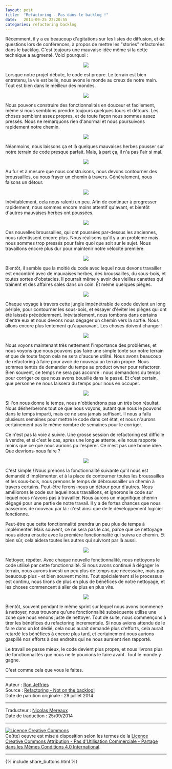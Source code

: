 ```yaml
---
layout: post
title:  "Refactoring - Pas dans le backlog !"
date:   2014-09-25 22:20:55
categories: refactoring backlog
---
```

Récemment, il y a eu beaucoup d'agitations sur les listes de diffusion, et de questions lors de conférences, à propos de mettre les "stories" refactorées dans le backlog. C'est toujours une mauvaise idée même si la dette technique a augmenté. Voici pourquoi : 

<div align="center">
    <img src="{{ site.url }}assets/refactoring_pas_dans_le_backlog/Ref01.jpg" />
</div>

Lorsque notre projet débute, le code est propre. Le terrain est bien entretenu, la vie est belle, nous avons le monde au creux de notre main. Tout est bien dans le meilleur des mondes.

<div align="center">
  <img src="{{ site.url }}assets/refactoring_pas_dans_le_backlog/Ref02.jpg" />
</div>

Nous pouvons construire des fonctionnalités en douceur et facilement, même si nous semblons prendre toujours quelques tours et détours. Les choses semblent assez propres, et de toute façon nous sommes assez pressés. Nous ne remarquons rien d'anormal et nous poursuivons rapidement notre chemin. 

<div align="center">
  <img src="{{ site.url }}assets/refactoring_pas_dans_le_backlog/Ref03.jpg" />
</div>

Néanmoins, nous laissons ça et là quelques mauvaises herbes pousser sur notre terrain de code presque parfait. Mais, à part ça, il n'a pas l'air si mal.

<div align="center">
  <img src="{{ site.url }}assets/refactoring_pas_dans_le_backlog/Ref04.jpg" />
</div>

Au fur et à mesure que nous construisons, nous devons contourner des broussailles, ou  nous frayer un chemin à travers. Généralement, nous faisons un détour.

<div align="center">
  <img src="{{ site.url }}assets/refactoring_pas_dans_le_backlog/Ref05.jpg" />
</div>

Inévitablement, cela nous ralenti un peu. Afin de continuer à progresser rapidement, nous sommes encore moins attentif qu'avant, et bientôt d'autres mauvaises herbes ont poussées.

<div align="center">
  <img src="{{ site.url }}assets/refactoring_pas_dans_le_backlog/Ref06.jpg" />
</div>

Ces nouvelles broussailles, qui ont poussées par-dessus les anciennes, nous ralentissent encore plus. Nous réalisons qu'il y a un problème mais nous sommes trop pressés pour faire quoi que soit sur le sujet. Nous travaillons encore plus dur pour maintenir notre vélocité première.

<div align="center">
  <img src="{{ site.url }}assets/refactoring_pas_dans_le_backlog/Ref07.jpg" />
</div>

Bientôt, il semble que la moitié du code avec lequel nous devons travailler est encombré avec de mauvaises herbes, des broussailles, du sous-bois, et toutes sortes d'obstacles. Il pourrait même y avoir des vieilles canettes qui trainent et des affaires sales dans un coin. Et même quelques pièges.

<div align="center">
  <img src="{{ site.url }}assets/refactoring_pas_dans_le_backlog/Ref08.jpg" />
</div>

Chaque voyage à travers cette jungle impénétrable de code devient un long périple, pour contourner les sous-bois, et essayer d'éviter les pièges qui ont été laissés précédemment. Inévitablement, nous tombons dans certains d'entre eux et nous devons nous dégager un chemin vers la sortie. Nous allons encore plus lentement qu'auparavant. Les choses doivent changer !

<div align="center">
  <img src="{{ site.url }}assets/refactoring_pas_dans_le_backlog/Ref09.jpg" />
</div>

Nous voyons maintenant très nettement l'importance des problèmes, et nous voyons que nous pouvons pas faire une simple tonte sur notre terrain et que de toute façon cela ne sera d'aucune utilité. Nous avons beaucoup de refactoring à faire pour avoir de nouveau un terrain propre. Nous sommes tentés de demander du temps au product owner pour refactorer. Bien souvent, ce temps ne sera pas accordé : nous demandons du temps pour corriger ce que nous avons bousillé dans le passé. Et c'est certain, que personne ne nous laissera du temps pour nous en occuper.

<div align="center">
  <img src="{{ site.url }}assets/refactoring_pas_dans_le_backlog/Ref10.jpg" />
</div>

Si l'on nous donne le temps, nous n'obtiendrons pas un très bon résultat. Nous désherberons tout ce que nous voyons, autant que nous le pouvons dans le temps imparti, mais ce ne sera jamais suffisant. Il nous a fallu plusieurs semaines pour mettre le code dans cet état, et nous n'aurons certainement pas le même nombre de semaines pour le corriger.

Ce n'est pas la voie à suivre. Une grosse session de refactoring est difficile à vendre, et si c'est le cas, après une longue attente, elle nous rapporte moins que ce que nous aurions pu l'espérer. Ce n'est pas une bonne idée. Que devrions-nous faire ?

<div align="center">
  <img src="{{ site.url }}assets/refactoring_pas_dans_le_backlog/RefA1.jpg" />
</div>

C'est simple ! Nous prenons la fonctionnalité suivante qu'il nous est demandé d'implémenter, et à la place de contourner toutes les broussailles et les sous-bois, nous prenons le temps de débroussailler un chemin à travers certains. Peut-être ferons-nous un détour pour d'autres. Nous améliorons le code sur lequel nous travaillons, et ignorons le code sur lequel nous n'avons pas à travailler. Nous aurons un magnifique chemin dégagé pour une partie de notre travail. Il y a de fortes chances que nous passerons de nouveau par là : c'est ainsi que de le développement logiciel fonctionne.

Peut-être que cette fonctionnalité prendra un peu plus de temps à implémenter. Mais souvent, ce ne sera pas le cas, parce que ce nettoyage nous aidera ensuite avec la première fonctionnalité qui suivra ce chemin. Et bien sûr, cela aidera toutes les autres qui suivront par là aussi.

<div align="center">
  <img src="{{ site.url }}assets/refactoring_pas_dans_le_backlog/RefA2.jpg" />
</div>

Nettoyer, répéter. Avec chaque nouvelle fonctionnalité, nous nettoyons le code utilisé par cette fonctionnalité. Si nous avons continué à dégager le terrain, nous aurons investi un peu plus de temps que nécessaire, mais pas beaucoup plus - et bien souvent moins. Tout spécialement si le processus est continu, nous tirons de plus en plus de bénéfices de notre nettoyage, et les choses commencent à aller de plus en plus vite.

<div align="center">
  <img src="{{ site.url }}assets/refactoring_pas_dans_le_backlog/RefA3.jpg" />
</div>

Bientôt, souvent pendant le même sprint sur lequel nous avons commencé à nettoyer, nous trouvons qu'une fonctionnalité subséquente utilise une zone que nous venons juste de nettoyer. Tout de suite, nous commençons à tirer les bénéfices du refactoring incrementale. Si nous avions attendu de le faire dans un lot dédié, cela nous aurait demandé plus d'efforts, cela aurait retardé les bénéfices à encore plus tard, et certainement nous aurions gaspillé nos efforts à des endroits qui ne nous auraient rien rapporté.

Le travail se passe mieux, le code devient plus propre, et nous livrons plus de fonctionnalités que nous ne le pouvions le faire avant. Tout le monde y gagne.

C'est comme cela que vous le faites.

---
Auteur : [Ron Jeffries](http://www.xprogramming.com/)  
Source : [Refactoring - Not on the backlog!](http://xprogramming.com/articles/refactoring-not-on-the-backlog/)  
Date de parution originale : 29 juillet 2014  

---
Traducteur : [Nicolas Mereaux](http://www.les-traducteurs-agiles.org/traducteurs/)  
Date de traduction : 25/09/2014  

---

<a rel="license" href="http://creativecommons.org/licenses/by-nc-sa/4.0/"><img alt="Licence Creative Commons" style="border-width:0" src="http://i.creativecommons.org/l/by-nc-sa/4.0/88x31.png" /></a><br />Ce(tte) oeuvre est mise à disposition selon les termes de la <a rel="license" href="http://creativecommons.org/licenses/by-nc-sa/4.0/">Licence Creative Commons Attribution - Pas d'Utilisation Commerciale - Partage dans les Mêmes Conditions 4.0 International</a>.

---

{% include share_buttons.html %}
